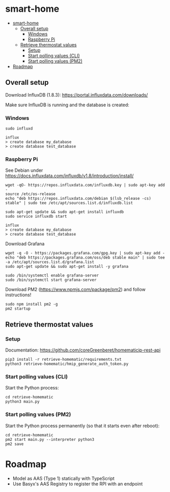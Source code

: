# smart-home
- [smart-home](#smart-home)
  - [Overall setup](#overall-setup)
    - [Windows](#windows)
    - [Raspberry Pi](#raspberry-pi)
  - [Retrieve thermostat values](#retrieve-thermostat-values)
    - [Setup](#setup)
    - [Start polling values (CLI)](#start-polling-values-cli)
    - [Start polling values (PM2)](#start-polling-values-pm2)
- [Roadmap](#roadmap)

## Overall setup
Download InfluxDB (1.8.3): https://portal.influxdata.com/downloads/

Make sure InfluxDB is running and the database is created:

### Windows 
```
sudo influxd 

influx
> create database my_database
> create database test_database
```

### Raspberry Pi 
See Debian under https://docs.influxdata.com/influxdb/v1.8/introduction/install/

```
wget -qO- https://repos.influxdata.com/influxdb.key | sudo apt-key add -
source /etc/os-release
echo "deb https://repos.influxdata.com/debian $(lsb_release -cs) stable" | sudo tee /etc/apt/sources.list.d/influxdb.list

sudo apt-get update && sudo apt-get install influxdb
sudo service influxdb start

influx
> create database my_database
> create database test_database
``` 

Download Grafana
```
wget -q -O - https://packages.grafana.com/gpg.key | sudo apt-key add -
echo "deb https://packages.grafana.com/oss/deb stable main" | sudo tee -a /etc/apt/sources.list.d/grafana.list
sudo apt-get update && sudo apt-get install -y grafana

sudo /bin/systemctl enable grafana-server
sudo /bin/systemctl start grafana-server
```


Download PM2 (https://www.npmjs.com/package/pm2) and follow instructions! 
```
sudo npm install pm2 -g
pm2 startup
```

## Retrieve thermostat values

### Setup

Documentation: https://github.com/coreGreenberet/homematicip-rest-api

```
pip3 install -r retrieve-homematic/requirements.txt
python3 retrieve-homematic/hmip_generate_auth_token.py
```

### Start polling values (CLI)

Start the Python process: 

``` 
cd retrieve-homematic
python3 main.py
``` 

### Start polling values (PM2)
Start the Python process permanently (so that it starts even after reboot): 
```
cd retrieve-homematic
pm2 start main.py --interpreter python3
pm2 save
```





# Roadmap

- Model as AAS (Type 1) statically with TypeScript
- Use Basyx's AAS Registry to register the RPI with an endpoint 


